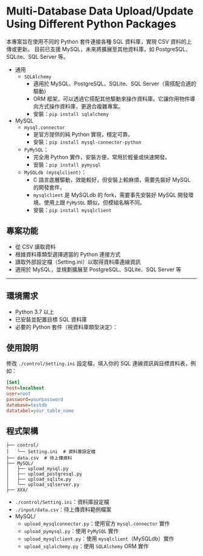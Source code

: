 # Multi-Database Data Upload/Update Using Different Python Packages
本專案旨在使用不同的 Python 套件連接各種 SQL 資料庫，實現 CSV 資料的上傳或更新。
目前已支援 MySQL，未來將擴展至其他資料庫，如 PostgreSQL、SQLite、SQL Server 等。

- 通用
  - `SQLAlchemy`
    - 適用於 MySQL、PostgreSQL、SQLite、SQL Server（需搭配合適的驅動）
    - ORM 框架，可以透過它搭配其他驅動來操作資料庫。它讓你用物件導向方式操作資料庫，更適合複雜專案。
    - 安裝：`pip install sqlalchemy`
- MySQL
  - `mysql.connector`
    - 是官方提供的純 Python 實現，穩定可靠。
    - 安裝：`pip install mysql-connector-python`
  - `PyMySQL`：
    - 完全用 Python 實作，安裝方便，常用於輕量或快速開發。
    - 安裝：`pip install pymysql`
  - `MySQLdb (mysqlclient)`：
    - C 語言底層驅動，效能較好，但安裝上較麻煩，需要先裝好 MySQL 的開發套件。
    - `mysqlclient` 是 MySQLdb 的 fork，需要事先安裝好 MySQL 開發環境。使用上跟 `PyMySQL` 類似，但模組名稱不同。
    - 安裝：`pip install mysqlclient`

## 專案功能
- 從 CSV 讀取資料
- 根據資料庫類型選擇適當的 Python 連接方式
- 讀取外部設定檔（Setting.ini）以取得資料庫連線資訊
- 適用於 MySQL，並規劃擴展至 PostgreSQL、SQLite、SQL Server 等

---

## 環境需求

- Python 3.7 以上
- 已安裝並配置目標 SQL 資料庫
- 必要的 Python 套件（視資料庫類型決定）：
  
## 使用說明

修改 `./control/Setting.ini` 設定檔，填入你的 SQL 連線資訊與目標資料表，例如：

   ```ini
   [Set]
   host=localhost
   user=root
   password=yourpassword
   database=testdb
   datatabel=your_table_name
   ```

## 程式架構
```
├── control/
│   └── Setting.ini  # 資料庫設定檔
├── data.csv  # 待上傳資料
├── MySQL/
│   ├── upload_mysql.py
│   ├── upload_postgresql.py
│   ├── upload_sqlite.py
│   └── upload_sqlserver.py
├── XXX/
```

- `./control/Setting.ini`：資料庫設定檔
- `./input/data.csv`：待上傳資料範例檔案
- MySQL/
  - `upload_mysqlconnector.py`：使用官方 `mysql.connector` 實作
  - `upload_pymysql.py`：使用 `PyMySQL` 實作
  - `upload_mysqlclient.py`：使用 `mysqlclient`（MySQLdb）實作
  - `upload_sqlalchemy.py`：使用 `SQLAlchemy` ORM 實作






